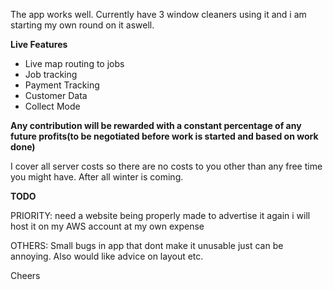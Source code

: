 The app works well. Currently have 3 window cleaners using it and i am starting my own round on it aswell.

<b>Live Features</b>
<ul>
  <li>
    Live map routing to jobs
  </li>
  <li>
    Job tracking 
  </li>
  <li>
    Payment Tracking
  </li>
  <li>
    Customer Data
  </li>
  <li>
    Collect Mode
  </li>
</ul>

<b>Any contribution will be rewarded with a constant percentage of any future profits(to be negotiated before work is started and based on work done)</b>


I cover all server costs so there are no costs to you other than any free time you might have. After all winter is coming.

<b>TODO</b>

PRIORITY: need a website being properly made to advertise it again i will host it on my AWS account at my own expense 


OTHERS: Small bugs in app that dont make it unusable just can be annoying. Also would like advice on layout etc.

Cheers
